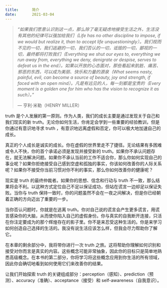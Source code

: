 ```yaml
---
title:      简介
date:       2021-03-04
---
```




> *“如果我们愿意认识到这一点，那么除了毫无疑虑地接受生活之外，生活没有其他的纪律可以强加给我们（Life has no other discipline to impose, if we would but realize it, than to accept life unquestioningly）。我们视而不见的一切，我们逃避的一切，我们否认的一切，诋毁的一切，鄙视的一切，最终都将打败我们（Everything we shut our eyes to, everything we run away from, everything we deny, denigrate or despise, serves to defeat us in the end）。如果以开放的心态面对，那些看起来肮脏、痛苦、邪恶的东西，可以成为美丽、快乐和力量的源泉（What seems nasty, painful, evil, can become a source of beauty, joy and strength, if faced with an open mind）。凡是有远见的人，每一刻都是宝贵的（Every moment is a golden one for him who has the vision to recognize it as such）。”* 
>
> — 亨利·米勒（HENRY MILLER）

truth 是个人发展的第一原则。作为人类，我们的成长主要是通过发现关于自己和我们现实的新 truth。无论你如何生活，你肯定会学到一些重要的经验教训，但是你通过有意识地寻求 truth ，有意识地远离虚假和否定，你可以极大地加速自己的成长。

真正的个人成长是诚实的成长。你在虚假的世界里走不了捷径。无论结果有多困难或令人不快，你的首个承诺必须是发现并接受新的 truth。如果你不承认问题存在，就无法解决问题。如果你不承认当前的工作不适合你，那么你如何实现自己的事业呢？如果你拒绝接受自己感到空虚和孤独的事实，你该如何改善你的人际关系呢？如果你不接受你当前习惯对你不利的事实，那么你如何改善你的健康呢？

现实是 truth 的最终仲裁者。如果你的思想、信念和行动与 truth 不一致，那么结果将会不利。以这种方式定位自己不足以保证成功，但站在谎言一边却足以保证失败。当你与 truth 保持一致时，你的问题虽然不会在一夜之间解决，但是你已经朝着正确的方向迈出了重要的一步。

当你否认问题时，你就是在逃离 truth。你对自己说的谎言会产生更多谎言，用谎言感染你的大脑，从而使你陷入自己的虚假身份。你与真实的自我断开连接，只活在你注定要成为的那个辉煌存在的影子里。你不是来忍受这种生活的。你是来学习如何创造自己选择的生活的。我没有说生活应该怎么样，但我会尽力帮助你了解它。

在本章的剩余部分中，我将带你进行一次 truth 之旅。这将帮助你理解如何识别和接受对你而言是真实的内容。这些概念可能非常抽象，因此你的目标只是简单地熟悉高级概念。在本书的第二部分，你将学习将这些概念应用到你生活的所有领域，因此你会确切地看到如何使用它们来改善你的结果。

让我们开始探索 truth 的关键组成部分：perception（感知）、prediction（预测）、accuracy（准确）、acceptance（接受）和 self-awareness（自我意识）。

